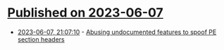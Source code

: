 # [Published on 2023-06-07](index.md)

* [2023-06-07, 21:07:10](https://lobste.rs/s/sfvqfs/abusing_undocumented_features_spoof_pe) - [Abusing undocumented features to spoof PE section headers](https://secret.club/2023/06/05/spoof-pe-sections.html)
